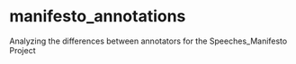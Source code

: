 # manifesto_annotations

Analyzing the differences between annotators for the Speeches_Manifesto Project 

